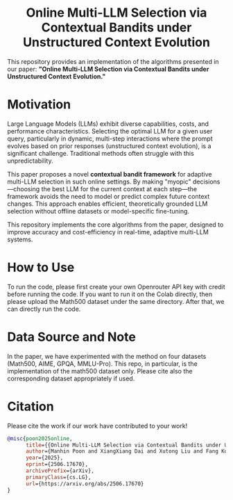 <div align="center">
    <h1> Online Multi-LLM Selection via Contextual Bandits under Unstructured Context Evolution
</div>


This repository provides an implementation of the algorithms presented in our paper: **"Online Multi-LLM Selection via Contextual Bandits under Unstructured Context Evolution."**

# Motivation

Large Language Models (LLMs) exhibit diverse capabilities, costs, and performance characteristics. Selecting the optimal LLM for a given user query, particularly in dynamic, multi-step interactions where the prompt evolves based on prior responses (unstructured context evolution), is a significant challenge. Traditional methods often struggle with this unpredictability.

This paper proposes a novel **contextual bandit framework** for adaptive multi-LLM selection in such online settings. By making "myopic" decisions—choosing the best LLM for the current context at each step—the framework avoids the need to model or predict complex future context changes. This approach enables efficient, theoretically grounded LLM selection without offline datasets or model-specific fine-tuning.

This repository implements the core algorithms from the paper, designed to improve accuracy and cost-efficiency in real-time, adaptive multi-LLM systems.

# How to Use

To run the code, please first create your own Openrouter API key with credit before running the code. If you want to run it on the Colab directly, then please upload the Math500 dataset under the same directory. After that, we can directly run the code. 

# Data Source and Note

In the paper, we have experimented with the method on four datasets (Math500, AIME, GPQA, MMLU-Pro). This repo, in particular, is the implementation of the math500 dataset only. Please cite also the corresponding dataset appropriately if used. 

# Citation
Please cite the work if our work have contributed to your work!

```bibtex
@misc{poon2025online,
      title={{Online Multi-LLM Selection via Contextual Bandits under Unstructured Context Evolution}}, 
      author={Manhin Poon and XiangXiang Dai and Xutong Liu and Fang Kong and John C.S. Lui and Jinhang Zuo},
      year={2025},
      eprint={2506.17670},
      archivePrefix={arXiv},
      primaryClass={cs.LG},
      url={https://arxiv.org/abs/2506.17670}
}
```
